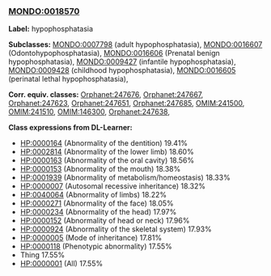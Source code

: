 
### [MONDO:0018570](http://purl.obolibrary.org/obo/MONDO_0018570)
**Label:** hypophosphatasia

**Subclasses:** [MONDO:0007798](http://purl.obolibrary.org/obo/MONDO_0007798) (adult hypophosphatasia), [MONDO:0016607](http://purl.obolibrary.org/obo/MONDO_0016607) (Odontohypophosphatasia), [MONDO:0016606](http://purl.obolibrary.org/obo/MONDO_0016606) (Prenatal benign hypophosphatasia), [MONDO:0009427](http://purl.obolibrary.org/obo/MONDO_0009427) (infantile hypophosphatasia), [MONDO:0009428](http://purl.obolibrary.org/obo/MONDO_0009428) (childhood hypophosphatasia), [MONDO:0016605](http://purl.obolibrary.org/obo/MONDO_0016605) (perinatal lethal hypophosphatasia), 

**Corr. equiv. classes:** [Orphanet:247676](http://www.orpha.net/ORDO/Orphanet_247676), [Orphanet:247667](http://www.orpha.net/ORDO/Orphanet_247667), [Orphanet:247623](http://www.orpha.net/ORDO/Orphanet_247623), [Orphanet:247651](http://www.orpha.net/ORDO/Orphanet_247651), [Orphanet:247685](http://www.orpha.net/ORDO/Orphanet_247685), [OMIM:241500](http://purl.obolibrary.org/obo/OMIM_241500), [OMIM:241510](http://purl.obolibrary.org/obo/OMIM_241510), [OMIM:146300](http://purl.obolibrary.org/obo/OMIM_146300), [Orphanet:247638](http://www.orpha.net/ORDO/Orphanet_247638), 

**Class expressions from DL-Learner:**

- [HP:0000164](http://purl.obolibrary.org/obo/HP_0000164) (Abnormality of the dentition) 19.41%
- [HP:0002814](http://purl.obolibrary.org/obo/HP_0002814) (Abnormality of the lower limb) 18.60%
- [HP:0000163](http://purl.obolibrary.org/obo/HP_0000163) (Abnormality of the oral cavity) 18.56%
- [HP:0000153](http://purl.obolibrary.org/obo/HP_0000153) (Abnormality of the mouth) 18.38%
- [HP:0001939](http://purl.obolibrary.org/obo/HP_0001939) (Abnormality of metabolism/homeostasis) 18.33%
- [HP:0000007](http://purl.obolibrary.org/obo/HP_0000007) (Autosomal recessive inheritance) 18.32%
- [HP:0040064](http://purl.obolibrary.org/obo/HP_0040064) (Abnormality of limbs) 18.22%
- [HP:0000271](http://purl.obolibrary.org/obo/HP_0000271) (Abnormality of the face) 18.05%
- [HP:0000234](http://purl.obolibrary.org/obo/HP_0000234) (Abnormality of the head) 17.97%
- [HP:0000152](http://purl.obolibrary.org/obo/HP_0000152) (Abnormality of head or neck) 17.96%
- [HP:0000924](http://purl.obolibrary.org/obo/HP_0000924) (Abnormality of the skeletal system) 17.93%
- [HP:0000005](http://purl.obolibrary.org/obo/HP_0000005) (Mode of inheritance) 17.81%
- [HP:0000118](http://purl.obolibrary.org/obo/HP_0000118) (Phenotypic abnormality) 17.55%
- Thing 17.55%
- [HP:0000001](http://purl.obolibrary.org/obo/HP_0000001) (All) 17.55%



